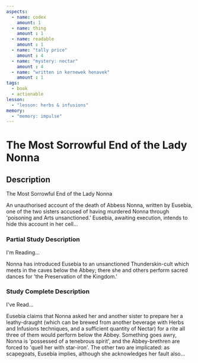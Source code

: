 ```yaml
---
aspects: 
  - name: codex
    amount: 1
  - name: thing
    amount : 1
  - name: readable
    amount : 1
  - name: "tally price"
    amount : 4
  - name: "mystery: nectar"
    amount : 4
  - name: "written in kernewek henavek"
    amount : 1
tags:
  - book
  - actionable
lesson:
  - "lesson: herbs & infusions"
memory:
  - "memory: impulse"
---
```


# The Most Sorrowful End of the Lady Nonna

## Description
The Most Sorrowful End of the Lady Nonna

An unauthorised account of the death of Abbess Nonna, written by Eusebia, one of the two sisters accused of having murdered Nonna through 'poisoning and Arts unsanctioned.' Eusebia, awaiting execution, intends to hide this account in her cell...
### Partial Study Description
I'm Reading...

Nonna has introduced Eusebia to an unsanctioned Thunderskin-cult which meets in the caves below the Abbey; there she and others perform sacred dances for 'the Preservation of the Kingdom.'
### Study Complete Description
I've Read...

Eusebia claims that Nonna asked her and another sister to prepare her a leathy-draught (which can be brewed from another beverage with Herbs and Infusions techniques, and a sufficient quantity of Nectar) for a rite all three of them would perform below the Abbey. Something goes awry, Nonna is 'possessed of a tenebrous spirit', and the Abbey-brethren are forced to 'quell her with star-iron'. The other two are implicated: as scapegoats, Eusebia implies, although she acknowledges her fault also...